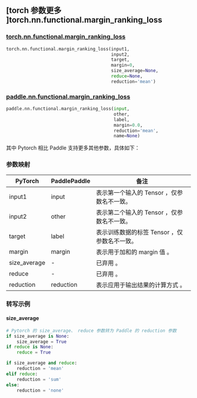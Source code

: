 ## [torch 参数更多 ]torch.nn.functional.margin_ranking_loss

### [torch.nn.functional.margin_ranking_loss](https://pytorch.org/docs/stable/generated/torch.nn.functional.margin_ranking_loss.html?highlight=margin_ranking_loss#torch.nn.functional.margin_ranking_loss)

```python
torch.nn.functional.margin_ranking_loss(input1,
                                        input2,
                                        target,
                                        margin=0,
                                        size_average=None,
                                        reduce=None,
                                        reduction='mean')
```

### [paddle.nn.functional.margin_ranking_loss](https://www.paddlepaddle.org.cn/documentation/docs/zh/api/paddle/nn/functional/margin_ranking_loss_cn.html)

```python
paddle.nn.functional.margin_ranking_loss(input,
                                         other,
                                         label,
                                         margin=0.0,
                                         reduction='mean',
                                         name=None)
```

其中 Pytorch 相⽐ Paddle ⽀持更多其他参数，具体如下：
### 参数映射
| PyTorch       | PaddlePaddle | 备注                                                   |
| ------------- | ------------ | ------------------------------------------------------ |
| input1          | input         | 表示第一个输入的 Tensor ，仅参数名不一致。                                     |
| input2          | other         | 表示第二个输入的 Tensor ，仅参数名不一致。                                     |
| target          | label         | 表示训练数据的标签 Tensor ，仅参数名不一致。                                     |
| margin          | margin         | 表示用于加和的 margin 值 。                                     |
| size_average          | -         | 已弃用 。                                     |
| reduce          | -         | 已弃用 。                                     |
| reduction          | reduction         | 表示应用于输出结果的计算方式 。                                     |

### 转写示例
#### size_average
```python
# Pytorch 的 size_average、 reduce 参数转为 Paddle 的 reduction 参数
if size_average is None:
    size_average = True
if reduce is None:
    reduce = True

if size_average and reduce:
    reduction = 'mean'
elif reduce:
    reduction = 'sum'
else:
    reduction = 'none'
```
